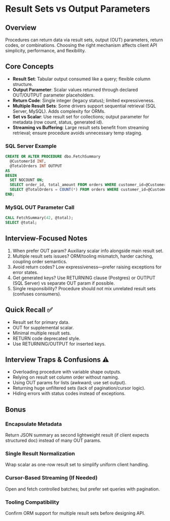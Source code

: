 # Result Sets vs Output Parameters

## Overview
Procedures can return data via result sets, output (OUT) parameters, return codes, or combinations. Choosing the right mechanism affects client API simplicity, performance, and flexibility.

## Core Concepts
- **Result Set**: Tabular output consumed like a query; flexible column structure.
- **Output Parameter**: Scalar values returned through declared OUT/OUTPUT parameter placeholders.
- **Return Code**: Single integer (legacy status); limited expressiveness.
- **Multiple Result Sets**: Some drivers support sequential retrieval (SQL Server, MySQL). Adds complexity for ORMs.
- **Set vs Scalar**: Use result set for collections; output parameter for metadata (row count, status, generated id).
- **Streaming vs Buffering**: Large result sets benefit from streaming retrieval; ensure procedure avoids unnecessary temp staging.

### SQL Server Example
```sql
CREATE OR ALTER PROCEDURE dbo.FetchSummary
  @CustomerId INT,
  @TotalOrders INT OUTPUT
AS
BEGIN
  SET NOCOUNT ON;
  SELECT order_id, total_amount FROM orders WHERE customer_id=@CustomerId;
  SELECT @TotalOrders = COUNT(*) FROM orders WHERE customer_id=@CustomerId;
END;
```

### MySQL OUT Parameter Call
```sql
CALL FetchSummary(42, @total);
SELECT @total;
```

## Interview-Focused Notes
1. When prefer OUT param? Auxiliary scalar info alongside main result set.
2. Multiple result sets issues? ORM/tooling mismatch, harder caching, coupling order semantics.
3. Avoid return codes? Low expressiveness—prefer raising exceptions for error states.
4. Get generated keys? Use RETURNING clause (Postgres) or OUTPUT (SQL Server) vs separate OUT param if possible.
5. Single responsibility? Procedure should not mix unrelated result sets (confuses consumers).

## Quick Recall ✅
- Result set for primary data.
- OUT for supplemental scalar.
- Minimal multiple result sets.
- RETURN code deprecated style.
- Use RETURNING/OUTPUT for inserted keys.

## Interview Traps & Confusions ⚠️
- Overloading procedure with variable shape outputs.
- Relying on result set column order without naming.
- Using OUT params for lists (awkward; use set output).
- Returning huge unfiltered sets (lack of pagination/cursor logic).
- Hiding errors with status codes instead of exceptions.

## Bonus
### Encapsulate Metadata
Return JSON summary as second lightweight result (if client expects structured doc) instead of many OUT params.

### Single Result Normalization
Wrap scalar as one-row result set to simplify uniform client handling.

### Cursor-Based Streaming (If Needed)
Open and fetch controlled batches; but prefer set queries with pagination.

### Tooling Compatibility
Confirm ORM support for multiple result sets before designing API.
